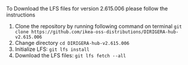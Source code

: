 To Download the LFS files for version 2.615.006 please follow the instructions

1. Clone the repository by running following command on terminal `git clone https://github.com/ikea-oss-distributions/DIRIGERA-hub-v2.615.006`
2. Change directory `cd DIRIGERA-hub-v2.615.006`
3. Initialize LFS: `git lfs install`
4. Download the LFS files: `git lfs fetch --all`
